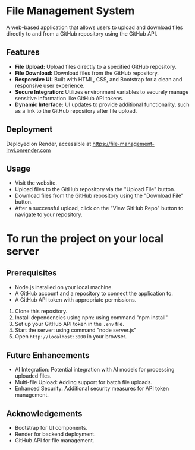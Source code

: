 # File Management System

A web-based application that allows users to upload and download files directly to and from a GitHub repository using the GitHub API. 

## Features

- **File Upload:** Upload files directly to a specified GitHub repository.
- **File Download:** Download files from the GitHub repository.
- **Responsive UI:** Built with HTML, CSS, and Bootstrap for a clean and responsive user experience.
- **Secure Integration:** Utilizes environment variables to securely manage sensitive information like GitHub API tokens.
- **Dynamic Interface:** UI updates to provide additional functionality, such as a link to the GitHub repository after file upload.



## Deployment
Deployed on Render, accessible at https://file-management-irwi.onrender.com

## Usage
- Visit the website.
- Upload files to the GitHub repository via the "Upload File" button.
- Download files from the GitHub repository using the "Download File" button.
- After a successful upload, click on the "View GitHub Repo" button to navigate to your repository.

# To run the project on your local server 

## Prerequisites
- Node.js installed on your local machine.
- A GitHub account and a repository to connect the application to.
- A GitHub API token with appropriate permissions.

1. Clone this repository.
2. Install dependencies using npm: using command "npm install"
3. Set up your GitHub API token in the `.env` file.
4. Start the server: using command "node server.js"
5. Open `http://localhost:3000` in your browser.


## Future Enhancements
- AI Integration: Potential integration with AI models for processing uploaded files.
- Multi-file Upload: Adding support for batch file uploads.
- Enhanced Security: Additional security measures for API token management.


## Acknowledgements
- Bootstrap for UI components.
- Render for backend deployment.
- GitHub API for file management.
